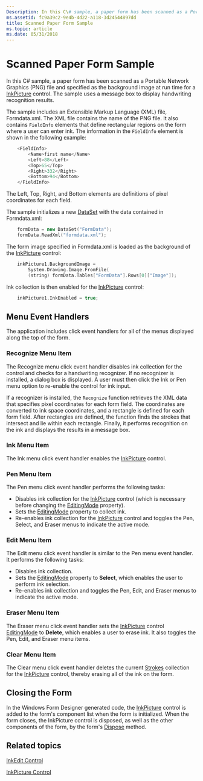 ```yaml
---
Description: In this C\# sample, a paper form has been scanned as a Portable Network Graphics (PNG) file and specified as the background image at run time for a InkPicture control. The sample uses a message box to display handwriting recognition results.
ms.assetid: fc9a39c2-9e4b-4d22-a118-3d24544897dd
title: Scanned Paper Form Sample
ms.topic: article
ms.date: 05/31/2018
---
```


# Scanned Paper Form Sample

In this C\# sample, a paper form has been scanned as a Portable Network Graphics (PNG) file and specified as the background image at run time for a [InkPicture](/previous-versions/aa514604(v=msdn.10)) control. The sample uses a message box to display handwriting recognition results.

The sample includes an Extensible Markup Language (XML) file, Formdata.xml. The XML file contains the name of the PNG file. It also contains `FieldInfo` elements that define rectangular regions on the form where a user can enter ink. The information in the `FieldInfo` element is shown in the following example:


```C++
    <FieldInfo>
        <Name>first name</Name>
        <Left>88</Left>
        <Top>65</Top>
        <Right>332</Right>
        <Bottom>94</Bottom>
    </FieldInfo>
```



The Left, Top, Right, and Bottom elements are definitions of pixel coordinates for each field.

The sample initializes a new [DataSet](/dotnet/api/system.data.dataset?view=netcore-3.1) with the data contained in Formdata.xml:


```C++
    formData = new DataSet("FormData");
    formData.ReadXml("formdata.xml"); 
```



The form image specified in Formdata.xml is loaded as the background of the [InkPicture](/previous-versions/aa514604(v=msdn.10)) control:


```C++
    inkPicture1.BackgroundImage = 
        System.Drawing.Image.FromFile(
        (string) formData.Tables["FormData"].Rows[0]["Image"]);
```



Ink collection is then enabled for the [InkPicture](/previous-versions/aa514604(v=msdn.10)) control:


```C++
    inkPicture1.InkEnabled = true;
```



## Menu Event Handlers

The application includes click event handlers for all of the menus displayed along the top of the form.

### Recognize Menu Item

The Recognize menu click event handler disables ink collection for the control and checks for a handwriting recognizer. If no recognizer is installed, a dialog box is displayed. A user must then click the Ink or Pen menu option to re-enable the control for ink input.

If a recognizer is installed, the `Recognize` function retrieves the XML data that specifies pixel coordinates for each form field. The coordinates are converted to ink space coordinates, and a rectangle is defined for each form field. After rectangles are defined, the function finds the strokes that intersect and lie within each rectangle. Finally, it performs recognition on the ink and displays the results in a message box.

### Ink Menu Item

The Ink menu click event handler enables the [InkPicture](/previous-versions/aa514604(v=msdn.10)) control.

### Pen Menu Item

The Pen menu click event handler performs the following tasks:

-   Disables ink collection for the [InkPicture](/previous-versions/aa514604(v=msdn.10)) control (which is necessary before changing the [EditingMode](/previous-versions/ms582189(v=vs.100)) property).
-   Sets the [EditingMode](/previous-versions/ms582189(v=vs.100)) property to collect ink.
-   Re-enables ink collection for the [InkPicture](/previous-versions/aa514604(v=msdn.10)) control and toggles the Pen, Select, and Eraser menus to indicate the active mode.

### Edit Menu Item

The Edit menu click event handler is similar to the Pen menu event handler. It performs the following tasks:

-   Disables ink collection.
-   Sets the [EditingMode](/previous-versions/ms582189(v=vs.100)) property to **Select**, which enables the user to perform ink selection.
-   Re-enables ink collection and toggles the Pen, Edit, and Eraser menus to indicate the active mode.

### Eraser Menu Item

The Eraser menu click event handler sets the [InkPicture](/previous-versions/aa514604(v=msdn.10)) control [EditingMode](/previous-versions/ms582189(v=vs.100)) to **Delete**, which enables a user to erase ink. It also toggles the Pen, Edit, and Eraser menu items.

### Clear Menu Item

The Clear menu click event handler deletes the current [Strokes](/previous-versions/ms552701(v=vs.100)) collection for the [InkPicture](/previous-versions/aa514604(v=msdn.10)) control, thereby erasing all of the ink on the form.

## Closing the Form

In the Windows Form Designer generated code, the [InkPicture](/previous-versions/aa514604(v=msdn.10)) control is added to the form's component list when the form is initialized. When the form closes, the InkPicture control is disposed, as well as the other components of the form, by the form's [Dispose](/dotnet/api/system.windows.forms.form.dispose?view=netcore-3.1) method.

## Related topics

<dl> <dt>

[InkEdit Control](inkedit-control.md)
</dt> <dt>

[InkPicture Control](inkpicture-control.md)
</dt> </dl>

 

 